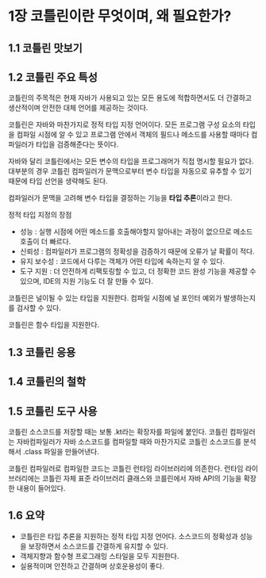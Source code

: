 # 1장 코틀린이란 무엇이며, 왜 필요한가?

## 1.1 코틀린 맛보기

## 1.2 코틀린 주요 특성

코틀린의 주목적은 현재 자바가 사용되고 있는 모든 용도에 적합하면서도 더 간결하고 생산적이며 안전한 대체 언어를 제공하는 것이다.

코틀린은 자바와 마찬가지로 정적 타입 지정 언어이다. 모든 프로그램 구성 요소의 타입을 컴파일 시점에 알 수 있고 프로그램 안에서 객체의 필드나 메소드를 사용할 때마다 컴파일러가 타입을 검증해준다는 뜻이다.

자바와 달리 코틀린에서는 모든 변수의 타입을 프로그래머가 직접 명시할 필요가 없다. 대부분의 경우 코틀린 컴파일러가 문맥으로부터 변수 타입을 자동으로 유추할 수 있기 때문에 타입 선언을 생략해도 된다.

컴파일러가 문맥을 고려해 변수 타입을 결정하는 기능을 **타입 추론**이라고 한다.

정적 타입 지정의 장점

- 성능 : 실행 시점에 어떤 메소드를 호출해야할지 알아내는 과정이 없으므로 메소드 호출이 더 빠르다.
- 신뢰성 : 컴파일러가 프로그램의 정확성을 검증하기 때문에 오류가 날 확률이 적다.
- 유지 보수성 : 코드에서 다루는 객체가 어떤 타입에 속하는지 알 수 있다.
- 도구 지원 : 더 안전하게 리팩토링할 수 있고, 더 정확한 코드 완성 기능을 제공할 수 있으며, IDE의 지원 기능도 더 잘 만들 수 있다.

코틀린은 널이될 수 있는 타입을 지원한다. 컴파일 시점에 널 포인터 예외가 발생하는지를 검사할 수 있다.

코틀린은 함수 타입을 지원한다.

## 1.3 코틀린 응용

## 1.4 코틀린의 철학

## 1.5 코틀린 도구 사용

코틀린 소스코드를 저장할 때는 보통 .kt라는 확장자를 파일에 붙인다. 코틀린 컴파일러는 자바컴파일러가 자바 소스코드를 컴파일할 때와 마찬가지로 코틀린 소스코드를 분석해서 .class 파일을 만들어낸다.

코틀린 컴파일러로 컴파일한 코드는 코틀린 런타임 라이브러리에 의존한다. 런타임 라이브러리에는 코틀린 자체 표준 라이브러리 클래스와 코를린에서 자바 API의 기능을 확장한 내용이 들어있다.

## 1.6 요약

- 코틀린은 타입 추론을 지원하는 정적 타입 지정 언어다. 소스코드의 정확성과 성능을 보장하면서 소스코드를 간결하게 유지할 수 있다.
- 객체지향과 함수형 프로그래밍 스타일을 모두 지원한다.
- 실용적이며 안전하고 간결하며 상호운용성이 좋다.
